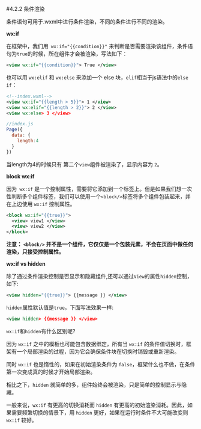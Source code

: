 #4.2.2 条件渲染

条件语句可用于.wxml中进行条件渲染，不同的条件进行不同的渲染。

**wx:if**

在框架中，我们用` wx:if="{{condition}}"` 来判断是否需要渲染该组件，条件语句为`true`的时候，所在组件才会被渲染，写法如下：
```xml
<view wx:if="{{condition}}"> True </view>
```

也可以用 `wx:elif` 和 `wx:else` 来添加一个 else 块，`elif`相当于js语法中的`else if`：
```xml
<!--index.wxml-->
<view wx:if="{{length > 5}}"> 1 </view>
<view wx:elif="{{length > 2}}"> 2 </view>
<view wx:else> 3 </view>
```
```js
//index.js
Page({
  data: {
    length:4
  }
})
```
当length为4的时候只有 第二个`view`组件被渲染了，显示内容为 `2`。

**block wx:if**

因为` wx:if` 是一个控制属性，需要将它添加到一个标签上。但是如果我们想一次性判断多个组件标签，我们可以使用一个` <block/> `标签将多个组件包装起来，并在上边使用 `wx:if` 控制属性。
```xml
<block wx:if="{{true}}">
  <view> view1 </view>
  <view> view2 </view>
</block>
```
**注意： `<block/>` 并不是一个组件，它仅仅是一个包装元素，不会在页面中做任何渲染，只接受控制属性。**

**wx:if vs hidden**

除了通过条件渲染控制是否显示和隐藏组件,还可以通过`View`的属性`hidden`控制，如下:
```xml
<view hidden="{{true}}"> {{message }} </view>
```
`hidden`属性默认值是`true`，下面写法效果一样:
```xml
<view hidden> {{message }} </view>
```
`wx:if`和`hidden`有什么区别呢?

因为 `wx:if` 之中的模板也可能包含数据绑定，所有当 `wx:if` 的条件值切换时，框架有一个局部渲染的过程，因为它会确保条件块在切换时销毁或重新渲染。

同时 `wx:if` 也是惰性的，如果在初始渲染条件为 `false`，框架什么也不做，在条件第一次变成真的时候才开始局部渲染。

相比之下，`hidden` 就简单的多，组件始终会被渲染，只是简单的控制显示与隐藏。

一般来说，`wx:if` 有更高的切换消耗而 `hidden` 有更高的初始渲染消耗。因此，如果需要频繁切换的情景下，用 `hidden` 更好，如果在运行时条件不大可能改变则 `wx:if` 较好。